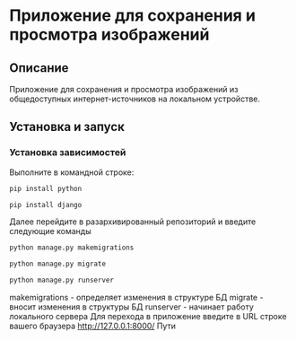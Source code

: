 # Приложение для сохранения и просмотра изображений

## Описание
Приложение для сохранения и просмотра изображений из общедоступных интернет-источников на локальном устройстве.

## Установка и запуск

### Установка зависимостей
Выполните в командной строке:
```bash
pip install python
```
```bash
pip install django
```
Далее перейдите в разархивированный репозиторий и введите следующие команды
```bash
python manage.py makemigrations
```
```bash
python manage.py migrate
```
```bash
python manage.py runserver
```
makemigrations - определяет изменения в структуре БД
migrate - вносит изменения в структуры БД
runserver - начинает работу локального сервера
Для перехода в приложение введите в URL строке вашего браузера http://127.0.0.1:8000/
Пути
>> 
